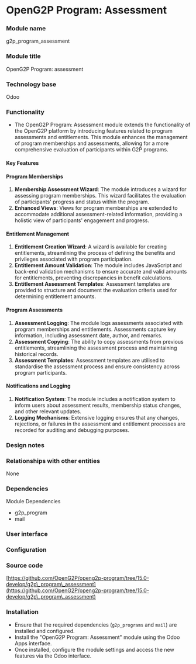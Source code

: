 # OpenG2P Program: Assessment

### Module name

g2p\_program\_assessment

### Module title

OpenG2P Program: assessment

### Technology base

Odoo

### Functionality

* The OpenG2P Program: Assessment module extends the functionality of the OpenG2P platform by introducing features related to program assessments and entitlements. This module enhances the management of program memberships and assessments, allowing for a more comprehensive evaluation of participants within G2P programs.

#### Key Features

#### Program Memberships

1. **Membership Assessment Wizard**: The module introduces a wizard for assessing program memberships. This wizard facilitates the evaluation of participants' progress and status within the program.
2. **Enhanced Views**: Views for program memberships are extended to accommodate additional assessment-related information, providing a holistic view of participants' engagement and progress.

#### Entitlement Management

1. **Entitlement Creation Wizard**: A wizard is available for creating entitlements, streamlining the process of defining the benefits and privileges associated with program participation.
2. **Entitlement Amount Validation**: The module includes JavaScript and back-end validation mechanisms to ensure accurate and valid amounts for entitlements, preventing discrepancies in benefit calculations.
3. **Entitlement Assessment Templates**: Assessment templates are provided to structure and document the evaluation criteria used for determining entitlement amounts.

#### Program Assessments

1. **Assessment Logging**: The module logs assessments associated with program memberships and entitlements. Assessments capture key information, including assessment date, author, and remarks.
2. **Assessment Copying**: The ability to copy assessments from previous entitlements, streamlining the assessment process and maintaining historical records.
3. **Assessment Templates**: Assessment templates are utilised to standardise the assessment process and ensure consistency across program participants.

#### Notifications and Logging

1. **Notification System**: The module includes a notification system to inform users about assessment results, membership status changes, and other relevant updates.
2. **Logging Mechanisms**: Extensive logging ensures that any changes, rejections, or failures in the assessment and entitlement processes are recorded for auditing and debugging purposes.

### Design notes

### Relationships with other entities

None

### Dependencies

Module Dependencies

* g2p\_program
* mail

### User interface

### Configuration

### Source code

[https://github.com/OpenG2P/openg2p-program/tree/15.0-develop/g2p\_program\_assessment](https://github.com/OpenG2P/openg2p-program/tree/15.0-develop/g2p\_program\_assessment)

### Installation

* Ensure that the required dependencies (`g2p_programs` and `mail`) are installed and configured.
* Install the "OpenG2P Program: Assessment" module using the Odoo Apps interface.
* Once installed, configure the module settings and access the new features via the Odoo interface.
